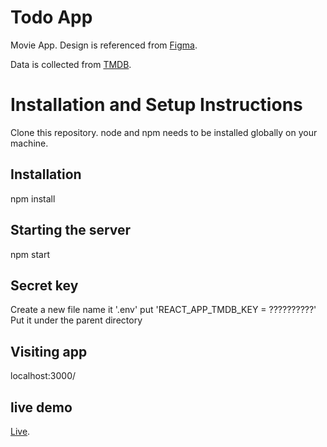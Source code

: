 # Todo App

Movie App.
Design is referenced from [Figma](<https://www.figma.com/file/o2l5kIvzobXu2EWFmXhDim/MovieBox-(Community)?node-id=1221%3A325&t=ZNfgdAcuz2tqKJWC-0>).

Data is collected from [TMDB](https://www.themoviedb.org/).

# Installation and Setup Instructions

Clone this repository. node and npm needs to be installed globally on your machine.

## Installation

npm install

## Starting the server

npm start

## Secret key

Create a new file
name it '.env'
put 'REACT_APP_TMDB_KEY = ??????????'
Put it under the parent directory

## Visiting app

localhost:3000/

## live demo

[Live](https://movie-app-red-pi.vercel.app/).

